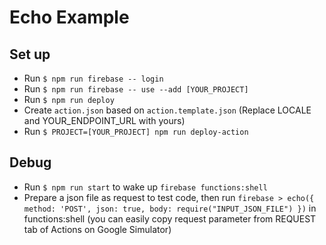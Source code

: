 # Echo Example
## Set up
- Run `$ npm run firebase -- login`
- Run `$ npm run firebase -- use --add [YOUR_PROJECT]`
- Run `$ npm run deploy`
- Create `action.json` based on `action.template.json` (Replace LOCALE and YOUR_ENDPOINT_URL with yours)
- Run `$ PROJECT=[YOUR_PROJECT] npm run deploy-action`

## Debug
- Run `$ npm run start` to wake up `firebase functions:shell`
- Prepare a json file as request to test code, then run `firebase > echo({ method: 'POST', json: true, body: require("INPUT_JSON_FILE") })` in functions:shell (you can easily copy request parameter from  REQUEST tab of Actions on Google Simulator)
